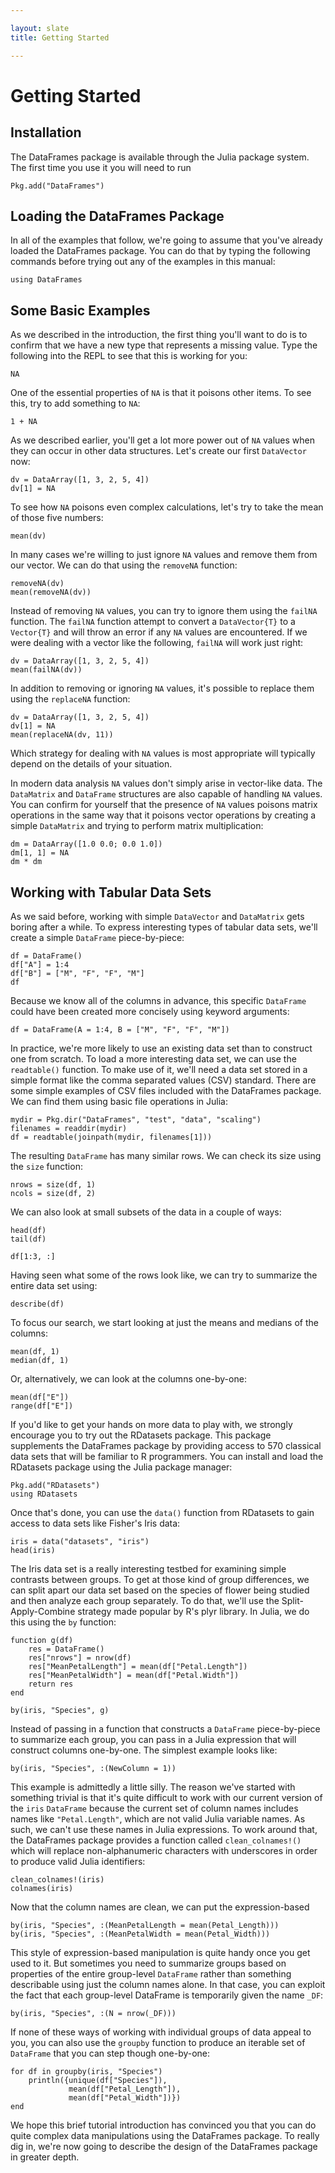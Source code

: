 ```yaml
---

layout: slate
title: Getting Started

---
```


# Getting Started

## Installation

The DataFrames package is available through the Julia package system. The first time you use it you will need to run

	Pkg.add("DataFrames")

## Loading the DataFrames Package

In all of the examples that follow, we're going to assume that you've already loaded the DataFrames package. You can do that by typing the following commands before trying out any of the examples in this manual:

	using DataFrames

## Some Basic Examples

As we described in the introduction, the first thing you'll want to do is to confirm that we have a new type that represents a missing value. Type the following into the REPL to see that this is working for you:

	NA

One of the essential properties of `NA` is that it poisons other items. To see this, try to add something to `NA`:

	1 + NA

As we described earlier, you'll get a lot more power out of `NA` values when they can occur in other data structures. Let's create our first `DataVector` now:

	dv = DataArray([1, 3, 2, 5, 4])
	dv[1] = NA

To see how `NA` poisons even complex calculations, let's try to take the mean of those five numbers:

	mean(dv)

In many cases we're willing to just ignore `NA` values and remove them from our vector. We can do that using the `removeNA` function:

	removeNA(dv)
	mean(removeNA(dv))

Instead of removing `NA` values, you can try to ignore them using the `failNA` function. The `failNA` function attempt to convert a `DataVector{T}` to a `Vector{T}` and will throw an error if any `NA` values are encountered. If we were dealing with a vector like the following, `failNA` will work just right:

	dv = DataArray([1, 3, 2, 5, 4])
	mean(failNA(dv))

In addition to removing or ignoring `NA` values, it's possible to replace them using the `replaceNA` function:

	dv = DataArray([1, 3, 2, 5, 4])
	dv[1] = NA
	mean(replaceNA(dv, 11))

Which strategy for dealing with `NA` values is most appropriate will typically depend on the details of your situation.

In modern data analysis `NA` values don't simply arise in vector-like data. The `DataMatrix` and `DataFrame` structures are also capable of handling `NA` values. You can confirm for yourself that the presence of `NA` values poisons matrix operations in the same way that it poisons vector operations by creating a simple `DataMatrix` and trying to perform matrix multiplication:

	dm = DataArray([1.0 0.0; 0.0 1.0])
	dm[1, 1] = NA
	dm * dm

## Working with Tabular Data Sets

As we said before, working with simple `DataVector` and `DataMatrix` gets boring after a while. To express interesting types of tabular data sets, we'll create a simple `DataFrame` piece-by-piece:

	df = DataFrame()
	df["A"] = 1:4
	df["B"] = ["M", "F", "F", "M"]
	df

Because we know all of the columns in advance, this specific `DataFrame` could have been created more concisely using keyword arguments:

	df = DataFrame(A = 1:4, B = ["M", "F", "F", "M"])

In practice, we're more likely to use an existing data set than to construct one from scratch. To load a more interesting data set, we can use the `readtable()` function. To make use of it, we'll need a data set stored in a simple format like the comma separated values (CSV) standard. There are some simple examples of CSV files included with the DataFrames package. We can find them using basic file operations in Julia:

	mydir = Pkg.dir("DataFrames", "test", "data", "scaling")
	filenames = readdir(mydir)
	df = readtable(joinpath(mydir, filenames[1]))

The resulting `DataFrame` has many similar rows. We can check its size using the `size` function:

	nrows = size(df, 1)
	ncols = size(df, 2)

We can also look at small subsets of the data in a couple of ways:

	head(df)
	tail(df)
	
	df[1:3, :]

Having seen what some of the rows look like, we can try to summarize the entire data set using:

	describe(df)

To focus our search, we start looking at just the means and medians of the columns:

	mean(df, 1)
	median(df, 1)

Or, alternatively, we can look at the columns one-by-one:

	mean(df["E"])
	range(df["E"])

If you'd like to get your hands on more data to play with, we strongly encourage you to try out the RDatasets package. This package supplements the DataFrames package by providing access to 570 classical data sets that will be familiar to R programmers. You can install and load the RDatasets package using the Julia package manager:

	Pkg.add("RDatasets")
	using RDatasets

Once that's done, you can use the `data()` function from RDatasets to gain access to data sets like Fisher's Iris data:

	iris = data("datasets", "iris")
	head(iris)

The Iris data set is a really interesting testbed for examining simple contrasts between groups. To get at those kind of group differences, we can split apart our data set based on the species of flower being studied and then analyze each group separately. To do that, we'll use the Split-Apply-Combine strategy made popular by R's plyr library. In Julia, we do this using the `by` function:

	function g(df)
		res = DataFrame()
		res["nrows"] = nrow(df)
		res["MeanPetalLength"] = mean(df["Petal.Length"])
		res["MeanPetalWidth"] = mean(df["Petal.Width"])
		return res
	end

	by(iris, "Species", g)

Instead of passing in a function that constructs a `DataFrame` piece-by-piece to summarize each group, you can pass in a Julia expression that will construct columns one-by-one. The simplest example looks like:

	by(iris, "Species", :(NewColumn = 1))

This example is admittedly a little silly. The reason we've started with something trivial is that it's quite difficult to work with our current version of the `iris` `DataFrame` because the current set of column names includes names like `"Petal.Length"`, which are not valid Julia variable names. As such, we can't use these names in Julia expressions. To work around that, the DataFrames package provides a function called `clean_colnames!()` which will replace non-alphanumeric characters with underscores in order to produce valid Julia identifiers:

	clean_colnames!(iris)
	colnames(iris)

Now that the column names are clean, we can put the expression-based

	by(iris, "Species", :(MeanPetalLength = mean(Petal_Length)))
	by(iris, "Species", :(MeanPetalWidth = mean(Petal_Width)))

This style of expression-based manipulation is quite handy once you get used to it. But sometimes you need to summarize groups based on properties of the entire group-level `DataFrame` rather than something describable using just the column names alone. In that case, you can exploit the fact that each group-level DataFrame is temporarily given the name `_DF`:

	by(iris, "Species", :(N = nrow(_DF)))

If none of these ways of working with individual groups of data appeal to you, you can also use the `groupby` function to produce an iterable set of `DataFrame` that you can step though one-by-one:

	for df in groupby(iris, "Species")
		println({unique(df["Species"]),
				 mean(df["Petal_Length"]),
				 mean(df["Petal_Width"])})
	end

We hope this brief tutorial introduction has convinced you that you can do quite complex data manipulations using the DataFrames package. To really dig in, we're now going to describe the design of the DataFrames package in greater depth.
